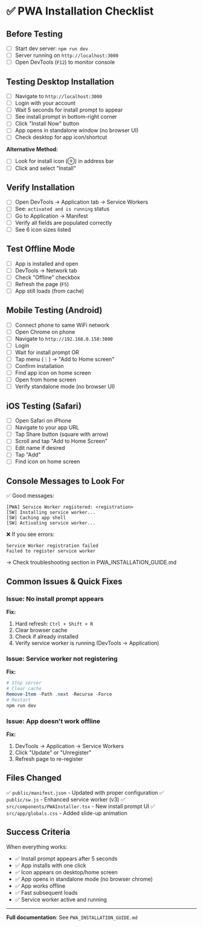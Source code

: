 # ✅ PWA Installation Checklist

## Before Testing

- [ ] Start dev server: `npm run dev`
- [ ] Server running on `http://localhost:3000`
- [ ] Open DevTools (`F12`) to monitor console

## Testing Desktop Installation

- [ ] Navigate to `http://localhost:3000`
- [ ] Login with your account
- [ ] Wait 5 seconds for install prompt to appear
- [ ] See install prompt in bottom-right corner
- [ ] Click "Install Now" button
- [ ] App opens in standalone window (no browser UI)
- [ ] Check desktop for app icon/shortcut

**Alternative Method:**
- [ ] Look for install icon (⊕) in address bar
- [ ] Click and select "Install"

## Verify Installation

- [ ] Open DevTools → Application tab → Service Workers
- [ ] See: `activated and is running` status
- [ ] Go to Application → Manifest
- [ ] Verify all fields are populated correctly
- [ ] See 6 icon sizes listed

## Test Offline Mode

- [ ] App is installed and open
- [ ] DevTools → Network tab
- [ ] Check "Offline" checkbox
- [ ] Refresh the page (`F5`)
- [ ] App still loads (from cache)

## Mobile Testing (Android)

- [ ] Connect phone to same WiFi network
- [ ] Open Chrome on phone
- [ ] Navigate to `http://192.168.0.158:3000`
- [ ] Login
- [ ] Wait for install prompt OR
- [ ] Tap menu (⋮) → "Add to Home screen"
- [ ] Confirm installation
- [ ] Find app icon on home screen
- [ ] Open from home screen
- [ ] Verify standalone mode (no browser UI)

## iOS Testing (Safari)

- [ ] Open Safari on iPhone
- [ ] Navigate to your app URL
- [ ] Tap Share button (square with arrow)
- [ ] Scroll and tap "Add to Home Screen"
- [ ] Edit name if desired
- [ ] Tap "Add"
- [ ] Find icon on home screen

## Console Messages to Look For

✅ Good messages:
```
[PWA] Service Worker registered: <registration>
[SW] Installing service worker...
[SW] Caching app shell
[SW] Activating service worker...
```

❌ If you see errors:
```
Service Worker registration failed
Failed to register service worker
```
→ Check troubleshooting section in PWA_INSTALLATION_GUIDE.md

## Common Issues & Quick Fixes

### Issue: No install prompt appears
**Fix:**
1. Hard refresh: `Ctrl + Shift + R`
2. Clear browser cache
3. Check if already installed
4. Verify service worker is running (DevTools → Application)

### Issue: Service worker not registering
**Fix:**
```powershell
# Stop server
# Clear cache
Remove-Item -Path .next -Recurse -Force
# Restart
npm run dev
```

### Issue: App doesn't work offline
**Fix:**
1. DevTools → Application → Service Workers
2. Click "Update" or "Unregister"
3. Refresh page to re-register

## Files Changed

✅ `public/manifest.json` - Updated with proper configuration
✅ `public/sw.js` - Enhanced service worker (v3)
✅ `src/components/PWAInstaller.tsx` - New install prompt UI
✅ `src/app/globals.css` - Added slide-up animation

## Success Criteria

When everything works:
- ✅ Install prompt appears after 5 seconds
- ✅ App installs with one click
- ✅ Icon appears on desktop/home screen
- ✅ App opens in standalone mode (no browser chrome)
- ✅ App works offline
- ✅ Fast subsequent loads
- ✅ Service worker active and running

---

**Full documentation**: See `PWA_INSTALLATION_GUIDE.md`
